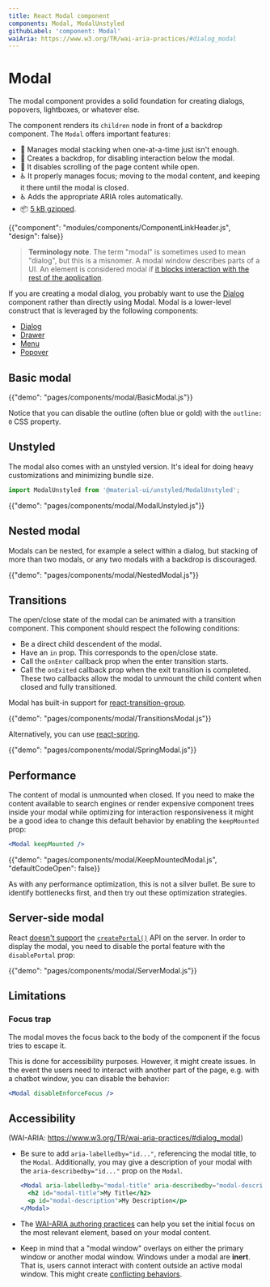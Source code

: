 ```yaml
---
title: React Modal component
components: Modal, ModalUnstyled
githubLabel: 'component: Modal'
waiAria: https://www.w3.org/TR/wai-aria-practices/#dialog_modal
---
```


# Modal

<p class="description">The modal component provides a solid foundation for creating dialogs, popovers, lightboxes, or whatever else.</p>

The component renders its `children` node in front of a backdrop component.
The `Modal` offers important features:

- 💄 Manages modal stacking when one-at-a-time just isn't enough.
- 🔐 Creates a backdrop, for disabling interaction below the modal.
- 🔐 It disables scrolling of the page content while open.
- ♿️ It properly manages focus; moving to the modal content,
  and keeping it there until the modal is closed.
- ♿️ Adds the appropriate ARIA roles automatically.
- 📦 [5 kB gzipped](/size-snapshot).

{{"component": "modules/components/ComponentLinkHeader.js", "design": false}}

> **Terminology note**. The term "modal" is sometimes used to mean "dialog", but this is a misnomer.
> A modal window describes parts of a UI.
> An element is considered modal if [it blocks interaction with the rest of the application](https://en.wikipedia.org/wiki/Modal_window).

If you are creating a modal dialog, you probably want to use the [Dialog](/components/dialogs/) component rather than directly using Modal.
Modal is a lower-level construct that is leveraged by the following components:

- [Dialog](/components/dialogs/)
- [Drawer](/components/drawers/)
- [Menu](/components/menus/)
- [Popover](/components/popover/)

## Basic modal

{{"demo": "pages/components/modal/BasicModal.js"}}

Notice that you can disable the outline (often blue or gold) with the `outline: 0` CSS property.

## Unstyled

The modal also comes with an unstyled version.
It's ideal for doing heavy customizations and minimizing bundle size.

```js
import ModalUnstyled from '@material-ui/unstyled/ModalUnstyled';
```

{{"demo": "pages/components/modal/ModalUnstyled.js"}}

## Nested modal

Modals can be nested, for example a select within a dialog, but stacking of more than two modals, or any two modals with a backdrop is discouraged.

{{"demo": "pages/components/modal/NestedModal.js"}}

## Transitions

The open/close state of the modal can be animated with a transition component.
This component should respect the following conditions:

- Be a direct child descendent of the modal.
- Have an `in` prop. This corresponds to the open/close state.
- Call the `onEnter` callback prop when the enter transition starts.
- Call the `onExited` callback prop when the exit transition is completed.
  These two callbacks allow the modal to unmount the child content when closed and fully transitioned.

Modal has built-in support for [react-transition-group](https://github.com/reactjs/react-transition-group).

{{"demo": "pages/components/modal/TransitionsModal.js"}}

Alternatively, you can use [react-spring](https://github.com/react-spring/react-spring).

{{"demo": "pages/components/modal/SpringModal.js"}}

## Performance

The content of modal is unmounted when closed.
If you need to make the content available to search engines or render expensive component trees inside your modal while optimizing for interaction responsiveness
it might be a good idea to change this default behavior by enabling the `keepMounted` prop:

```jsx
<Modal keepMounted />
```

{{"demo": "pages/components/modal/KeepMountedModal.js", "defaultCodeOpen": false}}

As with any performance optimization, this is not a silver bullet.
Be sure to identify bottlenecks first, and then try out these optimization strategies.

## Server-side modal

React [doesn't support](https://github.com/facebook/react/issues/13097) the [`createPortal()`](https://reactjs.org/docs/portals.html) API on the server.
In order to display the modal, you need to disable the portal feature with the `disablePortal` prop:

{{"demo": "pages/components/modal/ServerModal.js"}}

## Limitations

### Focus trap

The modal moves the focus back to the body of the component if the focus tries to escape it.

This is done for accessibility purposes. However, it might create issues.
In the event the users need to interact with another part of the page, e.g. with a chatbot window, you can disable the behavior:

```jsx
<Modal disableEnforceFocus />
```

## Accessibility

(WAI-ARIA: https://www.w3.org/TR/wai-aria-practices/#dialog_modal)

- Be sure to add `aria-labelledby="id..."`, referencing the modal title, to the `Modal`.
  Additionally, you may give a description of your modal with the `aria-describedby="id..."` prop on the `Modal`.

  ```jsx
  <Modal aria-labelledby="modal-title" aria-describedby="modal-description">
    <h2 id="modal-title">My Title</h2>
    <p id="modal-description">My Description</p>
  </Modal>
  ```

- The [WAI-ARIA authoring practices](https://www.w3.org/TR/wai-aria-practices/examples/dialog-modal/dialog.html) can help you set the initial focus on the most relevant element, based on your modal content.
- Keep in mind that a "modal window" overlays on either the primary window or another modal window. Windows under a modal are **inert**. That is, users cannot interact with content outside an active modal window. This might create [conflicting behaviors](#focus-trap).
